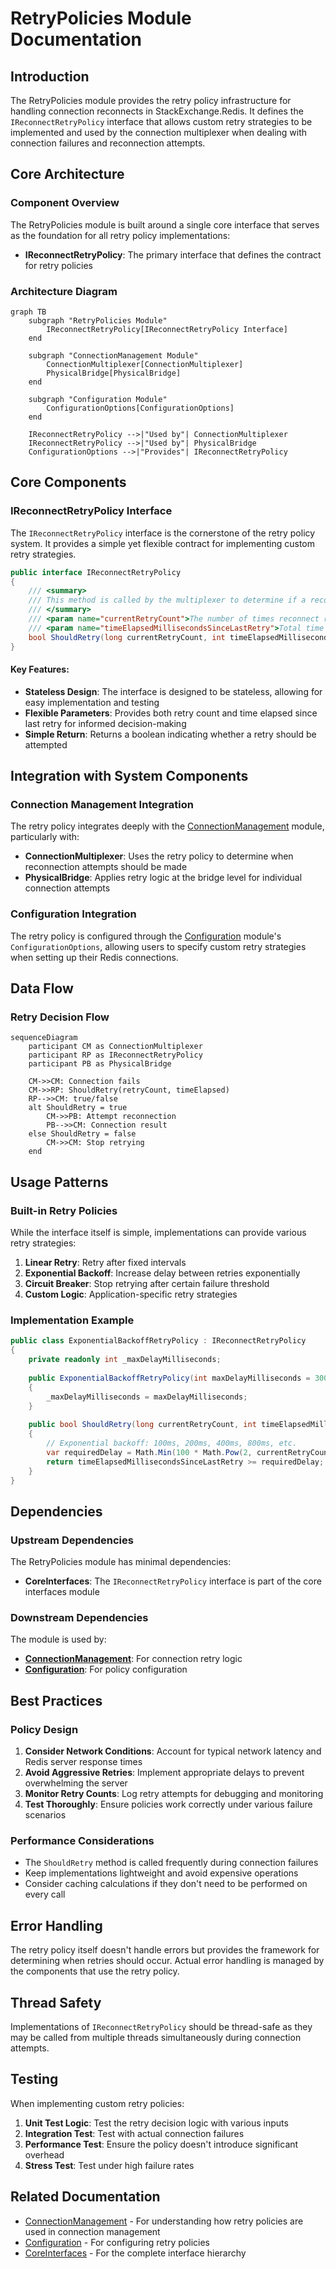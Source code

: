 # RetryPolicies Module Documentation

## Introduction

The RetryPolicies module provides the retry policy infrastructure for handling connection reconnects in StackExchange.Redis. It defines the `IReconnectRetryPolicy` interface that allows custom retry strategies to be implemented and used by the connection multiplexer when dealing with connection failures and reconnection attempts.

## Core Architecture

### Component Overview

The RetryPolicies module is built around a single core interface that serves as the foundation for all retry policy implementations:

- **IReconnectRetryPolicy**: The primary interface that defines the contract for retry policies

### Architecture Diagram

```mermaid
graph TB
    subgraph "RetryPolicies Module"
        IReconnectRetryPolicy[IReconnectRetryPolicy Interface]
    end
    
    subgraph "ConnectionManagement Module"
        ConnectionMultiplexer[ConnectionMultiplexer]
        PhysicalBridge[PhysicalBridge]
    end
    
    subgraph "Configuration Module"
        ConfigurationOptions[ConfigurationOptions]
    end
    
    IReconnectRetryPolicy -->|"Used by"| ConnectionMultiplexer
    IReconnectRetryPolicy -->|"Used by"| PhysicalBridge
    ConfigurationOptions -->|"Provides"| IReconnectRetryPolicy
```

## Core Components

### IReconnectRetryPolicy Interface

The `IReconnectRetryPolicy` interface is the cornerstone of the retry policy system. It provides a simple yet flexible contract for implementing custom retry strategies.

```csharp
public interface IReconnectRetryPolicy
{
    /// <summary>
    /// This method is called by the multiplexer to determine if a reconnect operation can be retried now.
    /// </summary>
    /// <param name="currentRetryCount">The number of times reconnect retries have already been made by the multiplexer while it was in connecting state.</param>
    /// <param name="timeElapsedMillisecondsSinceLastRetry">Total time elapsed in milliseconds since the last reconnect retry was made.</param>
    bool ShouldRetry(long currentRetryCount, int timeElapsedMillisecondsSinceLastRetry);
}
```

#### Key Features:
- **Stateless Design**: The interface is designed to be stateless, allowing for easy implementation and testing
- **Flexible Parameters**: Provides both retry count and time elapsed since last retry for informed decision-making
- **Simple Return**: Returns a boolean indicating whether a retry should be attempted

## Integration with System Components

### Connection Management Integration

The retry policy integrates deeply with the [ConnectionManagement](ConnectionManagement.md) module, particularly with:

- **ConnectionMultiplexer**: Uses the retry policy to determine when reconnection attempts should be made
- **PhysicalBridge**: Applies retry logic at the bridge level for individual connection attempts

### Configuration Integration

The retry policy is configured through the [Configuration](Configuration.md) module's `ConfigurationOptions`, allowing users to specify custom retry strategies when setting up their Redis connections.

## Data Flow

### Retry Decision Flow

```mermaid
sequenceDiagram
    participant CM as ConnectionMultiplexer
    participant RP as IReconnectRetryPolicy
    participant PB as PhysicalBridge
    
    CM->>CM: Connection fails
    CM->>RP: ShouldRetry(retryCount, timeElapsed)
    RP-->>CM: true/false
    alt ShouldRetry = true
        CM->>PB: Attempt reconnection
        PB-->>CM: Connection result
    else ShouldRetry = false
        CM->>CM: Stop retrying
    end
```

## Usage Patterns

### Built-in Retry Policies

While the interface itself is simple, implementations can provide various retry strategies:

1. **Linear Retry**: Retry after fixed intervals
2. **Exponential Backoff**: Increase delay between retries exponentially
3. **Circuit Breaker**: Stop retrying after certain failure threshold
4. **Custom Logic**: Application-specific retry strategies

### Implementation Example

```csharp
public class ExponentialBackoffRetryPolicy : IReconnectRetryPolicy
{
    private readonly int _maxDelayMilliseconds;
    
    public ExponentialBackoffRetryPolicy(int maxDelayMilliseconds = 30000)
    {
        _maxDelayMilliseconds = maxDelayMilliseconds;
    }
    
    public bool ShouldRetry(long currentRetryCount, int timeElapsedMillisecondsSinceLastRetry)
    {
        // Exponential backoff: 100ms, 200ms, 400ms, 800ms, etc.
        var requiredDelay = Math.Min(100 * Math.Pow(2, currentRetryCount - 1), _maxDelayMilliseconds);
        return timeElapsedMillisecondsSinceLastRetry >= requiredDelay;
    }
}
```

## Dependencies

### Upstream Dependencies

The RetryPolicies module has minimal dependencies:
- **CoreInterfaces**: The `IReconnectRetryPolicy` interface is part of the core interfaces module

### Downstream Dependencies

The module is used by:
- **[ConnectionManagement](ConnectionManagement.md)**: For connection retry logic
- **[Configuration](Configuration.md)**: For policy configuration

## Best Practices

### Policy Design

1. **Consider Network Conditions**: Account for typical network latency and Redis server response times
2. **Avoid Aggressive Retries**: Implement appropriate delays to prevent overwhelming the server
3. **Monitor Retry Counts**: Log retry attempts for debugging and monitoring
4. **Test Thoroughly**: Ensure policies work correctly under various failure scenarios

### Performance Considerations

- The `ShouldRetry` method is called frequently during connection failures
- Keep implementations lightweight and avoid expensive operations
- Consider caching calculations if they don't need to be performed on every call

## Error Handling

The retry policy itself doesn't handle errors but provides the framework for determining when retries should occur. Actual error handling is managed by the components that use the retry policy.

## Thread Safety

Implementations of `IReconnectRetryPolicy` should be thread-safe as they may be called from multiple threads simultaneously during connection attempts.

## Testing

When implementing custom retry policies:

1. **Unit Test Logic**: Test the retry decision logic with various inputs
2. **Integration Test**: Test with actual connection failures
3. **Performance Test**: Ensure the policy doesn't introduce significant overhead
4. **Stress Test**: Test under high failure rates

## Related Documentation

- [ConnectionManagement](ConnectionManagement.md) - For understanding how retry policies are used in connection management
- [Configuration](Configuration.md) - For configuring retry policies
- [CoreInterfaces](CoreInterfaces.md) - For the complete interface hierarchy
